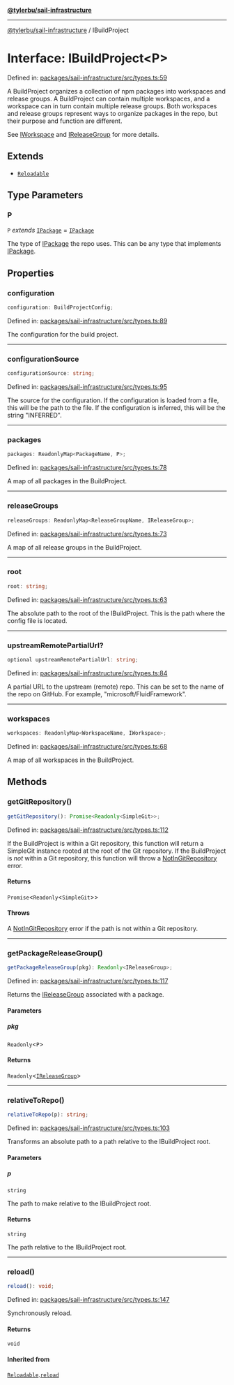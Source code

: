 [**@tylerbu/sail-infrastructure**](../README.md)

***

[@tylerbu/sail-infrastructure](../README.md) / IBuildProject

# Interface: IBuildProject\<P\>

Defined in: [packages/sail-infrastructure/src/types.ts:59](https://github.com/microsoft/FluidFramework/blob/main/packages/sail-infrastructure/src/types.ts#L59)

A BuildProject organizes a collection of npm packages into workspaces and release groups. A BuildProject can contain
multiple workspaces, and a workspace can in turn contain multiple release groups. Both workspaces and release groups
represent ways to organize packages in the repo, but their purpose and function are different.

See [IWorkspace](IWorkspace.md) and [IReleaseGroup](IReleaseGroup.md) for more details.

## Extends

- [`Reloadable`](Reloadable.md)

## Type Parameters

### P

`P` *extends* [`IPackage`](IPackage.md) = [`IPackage`](IPackage.md)

The type of [IPackage](IPackage.md) the repo uses. This can be any type that implements [IPackage](IPackage.md).

## Properties

### configuration

```ts
configuration: BuildProjectConfig;
```

Defined in: [packages/sail-infrastructure/src/types.ts:89](https://github.com/microsoft/FluidFramework/blob/main/packages/sail-infrastructure/src/types.ts#L89)

The configuration for the build project.

***

### configurationSource

```ts
configurationSource: string;
```

Defined in: [packages/sail-infrastructure/src/types.ts:95](https://github.com/microsoft/FluidFramework/blob/main/packages/sail-infrastructure/src/types.ts#L95)

The source for the configuration. If the configuration is loaded from a file, this will be the path to the file. If
the configuration is inferred, this will be the string "INFERRED".

***

### packages

```ts
packages: ReadonlyMap<PackageName, P>;
```

Defined in: [packages/sail-infrastructure/src/types.ts:78](https://github.com/microsoft/FluidFramework/blob/main/packages/sail-infrastructure/src/types.ts#L78)

A map of all packages in the BuildProject.

***

### releaseGroups

```ts
releaseGroups: ReadonlyMap<ReleaseGroupName, IReleaseGroup>;
```

Defined in: [packages/sail-infrastructure/src/types.ts:73](https://github.com/microsoft/FluidFramework/blob/main/packages/sail-infrastructure/src/types.ts#L73)

A map of all release groups in the BuildProject.

***

### root

```ts
root: string;
```

Defined in: [packages/sail-infrastructure/src/types.ts:63](https://github.com/microsoft/FluidFramework/blob/main/packages/sail-infrastructure/src/types.ts#L63)

The absolute path to the root of the IBuildProject. This is the path where the config file is located.

***

### upstreamRemotePartialUrl?

```ts
optional upstreamRemotePartialUrl: string;
```

Defined in: [packages/sail-infrastructure/src/types.ts:84](https://github.com/microsoft/FluidFramework/blob/main/packages/sail-infrastructure/src/types.ts#L84)

A partial URL to the upstream (remote) repo. This can be set to the name of the repo on GitHub. For example,
"microsoft/FluidFramework".

***

### workspaces

```ts
workspaces: ReadonlyMap<WorkspaceName, IWorkspace>;
```

Defined in: [packages/sail-infrastructure/src/types.ts:68](https://github.com/microsoft/FluidFramework/blob/main/packages/sail-infrastructure/src/types.ts#L68)

A map of all workspaces in the BuildProject.

## Methods

### getGitRepository()

```ts
getGitRepository(): Promise<Readonly<SimpleGit>>;
```

Defined in: [packages/sail-infrastructure/src/types.ts:112](https://github.com/microsoft/FluidFramework/blob/main/packages/sail-infrastructure/src/types.ts#L112)

If the BuildProject is within a Git repository, this function will return a SimpleGit instance rooted at the root
of the Git repository. If the BuildProject is _not_ within a Git repository, this function will throw a
[NotInGitRepository](../classes/NotInGitRepository.md) error.

#### Returns

`Promise`\<`Readonly`\<`SimpleGit`\>\>

#### Throws

A [NotInGitRepository](../classes/NotInGitRepository.md) error if the path is not within a Git repository.

***

### getPackageReleaseGroup()

```ts
getPackageReleaseGroup(pkg): Readonly<IReleaseGroup>;
```

Defined in: [packages/sail-infrastructure/src/types.ts:117](https://github.com/microsoft/FluidFramework/blob/main/packages/sail-infrastructure/src/types.ts#L117)

Returns the [IReleaseGroup](IReleaseGroup.md) associated with a package.

#### Parameters

##### pkg

`Readonly`\<`P`\>

#### Returns

`Readonly`\<[`IReleaseGroup`](IReleaseGroup.md)\>

***

### relativeToRepo()

```ts
relativeToRepo(p): string;
```

Defined in: [packages/sail-infrastructure/src/types.ts:103](https://github.com/microsoft/FluidFramework/blob/main/packages/sail-infrastructure/src/types.ts#L103)

Transforms an absolute path to a path relative to the IBuildProject root.

#### Parameters

##### p

`string`

The path to make relative to the IBuildProject root.

#### Returns

`string`

The path relative to the IBuildProject root.

***

### reload()

```ts
reload(): void;
```

Defined in: [packages/sail-infrastructure/src/types.ts:147](https://github.com/microsoft/FluidFramework/blob/main/packages/sail-infrastructure/src/types.ts#L147)

Synchronously reload.

#### Returns

`void`

#### Inherited from

[`Reloadable`](Reloadable.md).[`reload`](Reloadable.md#reload)
